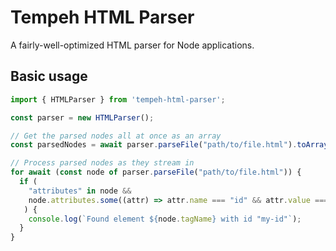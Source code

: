 # Tempeh HTML Parser

A fairly-well-optimized HTML parser for Node applications.

## Basic usage

```ts
import { HTMLParser } from 'tempeh-html-parser';

const parser = new HTMLParser();

// Get the parsed nodes all at once as an array
const parsedNodes = await parser.parseFile("path/to/file.html").toArray();

// Process parsed nodes as they stream in
for await (const node of parser.parseFile("path/to/file.html")) {
  if (
    "attributes" in node &&
    node.attributes.some((attr) => attr.name === "id" && attr.value === "my-id")
   ) {
    console.log(`Found element ${node.tagName} with id "my-id"`);
  }
}
```